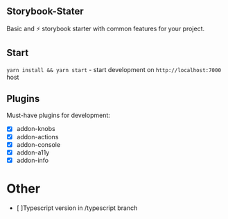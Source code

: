 ## Storybook-Stater

Basic and ⚡ storybook starter with common features for your project.

## Start

`yarn install && yarn start` - start development on `http://localhost:7000` host

## Plugins

Must-have plugins for development:

- [x] addon-knobs
- [x] addon-actions
- [x] addon-console
- [x] addon-a11y
- [x] addon-info

# Other

- [ ]Typescript version in /typescript branch
